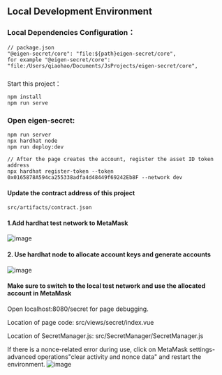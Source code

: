 ## Local Development Environment

### Local Dependencies Configuration：
```
// package.json
"@eigen-secret/core": "file:${path}eigen-secret/core",
for example "@eigen-secret/core": "file:/Users/qiaohao/Documents/JsProjects/eigen-secret/core",
```

### 
Start this project：
```
npm install
npm run serve
```


### Open eigen-secret:
```
npm run server
npx hardhat node
npm run deploy:dev
```
```
// After the page creates the account, register the asset ID token address
npx hardhat register-token --token 0x0165878A594ca255338adfa4d48449f69242Eb8F --network dev
```

#### Update the contract address of this project
`src/artifacts/contract.json`

#### 1.Add hardhat test network to MetaMask
![image](https://user-images.githubusercontent.com/18510448/237016442-392a5c04-587f-4a9b-84a4-e42d1a163d1b.png)

#### 2. Use hardhat node to allocate account keys and generate accounts
![image](https://user-images.githubusercontent.com/18510448/237016712-eeeefd47-08bb-433f-9011-eb96a1639f88.png)

#### Make sure to switch to the local test network and use the allocated account in MetaMask
Open localhost:8080/secret for page debugging.

Location of page code:
src/views/secret/index.vue

Location of SecretManager.js:
src/SecretManager/SecretManager.js

If there is a nonce-related error during use, click on MetaMask settings-advanced operations"clear activity and nonce data" and restart the environment.
![image](https://user-images.githubusercontent.com/18510448/237016842-0af095ee-2bcb-43c1-afbd-da30a6a17f42.png)
